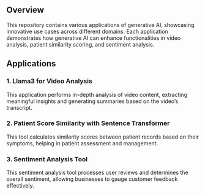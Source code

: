 ## Overview
This repository contains various applications of generative AI, showcasing innovative use cases across different domains. Each application demonstrates how generative AI can enhance functionalities in video analysis, patient similarity scoring, and sentiment analysis.

## Applications

### 1. Llama3 for Video Analysis
This application performs in-depth analysis of video content, extracting meaningful insights and generating summaries based on the video’s transcript.

### 2. Patient Score Similarity with Sentence Transformer
This tool calculates similarity scores between patient records based on their symptoms, helping in patient assessment and management.

### 3. Sentiment Analysis Tool
This sentiment analysis tool processes user reviews and determines the overall sentiment, allowing businesses to gauge customer feedback effectively.

